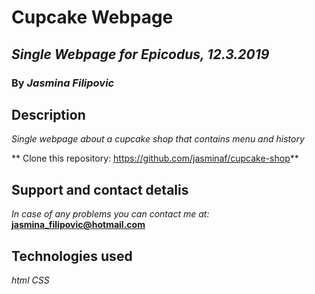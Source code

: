 # Cupcake Webpage #

## _Single Webpage for Epicodus, 12.3.2019_ ##

### By _Jasmina Filipovic_ ###

## Description

_Single webpage about a cupcake shop that contains menu and history_

** Clone this repository: https://github.com/jasminaf/cupcake-shop**

## Support and contact detalis

_In case of any problems you can contact me at:_ **jasmina_filipovic@hotmail.com**

## Technologies used

_html_
_CSS_
